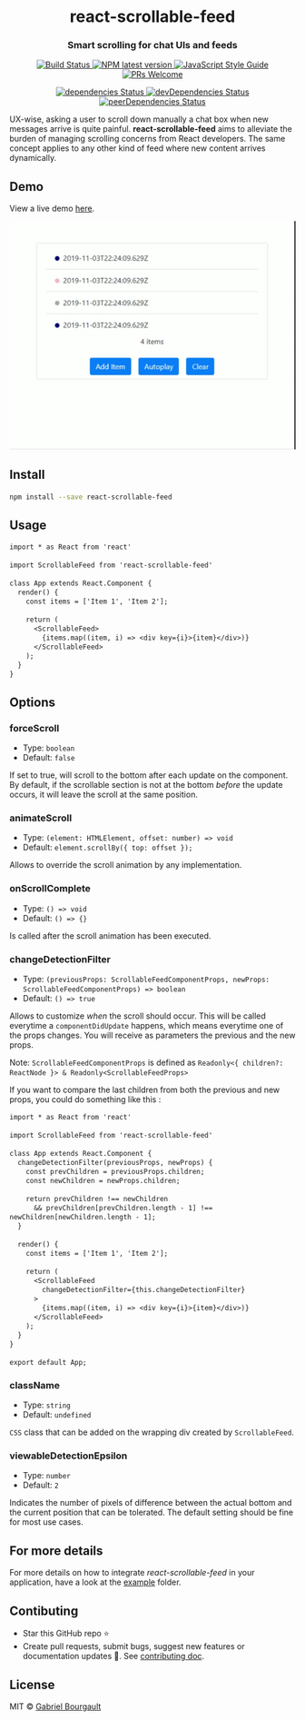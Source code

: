 <h1 align="center" style="border-bottom: none;">react-scrollable-feed</h1>
<h3 align="center">Smart scrolling for chat UIs and feeds</h3>
<p align="center">
  <a href="https://travis-ci.com/dizco/react-scrollable-feed">
    <img alt="Build Status" src="https://travis-ci.com/dizco/react-scrollable-feed.svg?branch=master">
  </a>
  <a href="https://www.npmjs.com/package/react-scrollable-feed">
    <img alt="NPM latest version" src="https://img.shields.io/npm/v/react-scrollable-feed/latest.svg">
  </a>
  <a href="https://standardjs.com">
    <img alt="JavaScript Style Guide" src="https://img.shields.io/badge/code_style-standard-brightgreen.svg">
  </a>
  <a href="http://makeapullrequest.com">
    <img alt="PRs Welcome" src="https://img.shields.io/badge/PRs-welcome-brightgreen.svg?style=flat-square">
  </a>
</p>
<p align="center">
  <a href="https://david-dm.org/dizco/react-scrollable-feed">
    <img alt="dependencies Status" src="https://david-dm.org/dizco/react-scrollable-feed/status.svg">
  </a>
  <a href="https://david-dm.org/dizco/react-scrollable-feed?type=dev">
    <img alt="devDependencies Status" src="https://david-dm.org/dizco/react-scrollable-feed/dev-status.svg">
  </a>
  <a href="https://david-dm.org/dizco/react-scrollable-feed?type=peer">
    <img alt="peerDependencies Status" src="https://david-dm.org/dizco/react-scrollable-feed/peer-status.svg">
  </a>
</p>

UX-wise, asking a user to scroll down manually a chat box when new messages arrive is quite painful. **react-scrollable-feed** aims to alleviate the burden of managing scrolling concerns from React developers. The same concept applies to any other kind of feed where new content arrives dynamically.

## Demo

View a live demo [here](https://dizco.github.io/react-scrollable-feed/).

![Live demo gif](docs/demo.gif)

## Install

```bash
npm install --save react-scrollable-feed
```

## Usage

```tsx
import * as React from 'react'

import ScrollableFeed from 'react-scrollable-feed'

class App extends React.Component {
  render() {
    const items = ['Item 1', 'Item 2'];

    return (
      <ScrollableFeed>
        {items.map((item, i) => <div key={i}>{item}</div>)}
      </ScrollableFeed>
    );
  }
}
```

## Options

### forceScroll

- Type: `boolean`
- Default: `false`

If set to true, will scroll to the bottom after each update on the component. By default, if the scrollable section is not at the bottom _before_ the update occurs, it will leave the scroll at the same position.

### animateScroll

- Type: `(element: HTMLElement, offset: number) => void`
- Default: `element.scrollBy({ top: offset });`

Allows to override the scroll animation by any implementation.

### onScrollComplete

- Type: `() => void`
- Default: `() => {}`

Is called after the scroll animation has been executed.

### changeDetectionFilter

- Type: `(previousProps: ScrollableFeedComponentProps, newProps: ScrollableFeedComponentProps) => boolean`
- Default: `() => true`

Allows to customize _when_ the scroll should occur. This will be called everytime a `componentDidUpdate` happens, which means everytime one of the props changes. You will receive as parameters the previous and the new props.

Note: `ScrollableFeedComponentProps` is defined as `Readonly<{ children?: ReactNode }> & Readonly<ScrollableFeedProps>`

If you want to compare the last children from both the previous and new props, you could do something like this :

```tsx
import * as React from 'react'

import ScrollableFeed from 'react-scrollable-feed'

class App extends React.Component {
  changeDetectionFilter(previousProps, newProps) {
    const prevChildren = previousProps.children;
    const newChildren = newProps.children;

    return prevChildren !== newChildren
      && prevChildren[prevChildren.length - 1] !== newChildren[newChildren.length - 1];
  }

  render() {
    const items = ['Item 1', 'Item 2'];

    return (
      <ScrollableFeed
        changeDetectionFilter={this.changeDetectionFilter}
      >
        {items.map((item, i) => <div key={i}>{item}</div>)}
      </ScrollableFeed>
    );
  }
}

export default App;
```

### className

- Type: `string`
- Default: `undefined`

`CSS` class that can be added on the wrapping div created by `ScrollableFeed`. 

### viewableDetectionEpsilon

- Type: `number`
- Default: `2`

Indicates the number of pixels of difference between the actual bottom and the current position that can be tolerated. The default setting should be fine for most use cases.

## For more details

For more details on how to integrate _react-scrollable-feed_ in your application, have a look at the [example](example) folder.

## Contibuting
- Star this GitHub repo :star:
- Create pull requests, submit bugs, suggest new features or documentation updates :wrench:. See [contributing doc](CONTRIBUTING.md).

## License

MIT © [Gabriel Bourgault](https://github.com/dizco)
